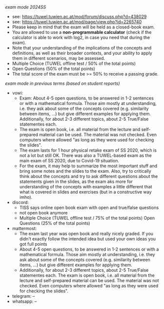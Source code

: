 *exam mode 2024SS*

- see: https://tuwel.tuwien.ac.at/mod/forum/discuss.php?d=438029
- see: https://tuwel.tuwien.ac.at/mod/page/view.php?id=2265740
- Please keep in mind that the exam will be held as a closed-book exam.
- You are allowed to use a **non-programmable calculator** (check if the calculator is able to work with log2, in case you need that during the exam).
- Note that your understanding of the implications of the concepts and definitions, as well as their broader contexts, and your ability to apply them in different scenarios, may be assessed.
- Multiple Choice (TUWEL offline test / 50% of the total points)
- Open Questions (50% of the total points)
- The total score of the exam must be >= 50% to receive a passing grade.

*exam mode in previous terms (based on student reports)*

- vowi: 
	- Exam: About 4-5 open questions, to be answered in 1-2 sentences or with a mathematical formula. Those aim mostly at understanding, i.e. they ask about some of the concepts covered (e.g. similarity between items, ...) but give different examples for applying them. Additionally, for about 2-3 different topics, about 2-5 True/False statementes each.
	- The exam is open book, i.e. all material from the lecture and self-prepared material can be used. The material was not checked. Even computers where allowed "as long as they were used for checking the slides".
	- The exam lasts for 1 hour physical retake exam of SS 2020, which is not a lot but still OK. There was also a TUWEL-based exam as the main exam of SS 2020, due to Covid-19 situation.
	- For the exam, it may help to summarize the most important stuff and bring some notes and the slides to the exam. Also, try to critically think about the concepts and try to ask different questions about the statements given in the slides, as the exam aks more for understanding of the concepts with examples a little different that what is covered in slides and exercises (but in a constructive way imho).
- discord:
	- TISS says online open book exam with open and true/false questions
	- not open book anymore
	- Multiple Choice (TUWEL offline test / 75% of the total points) Open Questions (25% of the total points)
- mattermost:
	- The exam last year was open book and really nicely graded. If you didn't exactly follow the intended idea but used your own ideas you got full points
	- About 4-5 open questions, to be answered in 1-2 sentences or with a mathematical formula. Those aim mostly at understanding, i.e. they ask about some of the concepts covered (e.g. similarity between items, ...) but give different examples for applying them.
	- Additionally, for about 2-3 different topics, about 2-5 True/False statementes each. The exam is open book, i.e. all material from the lecture and self-prepared material can be used. The material was not checked. Even computers where allowed "as long as they were used for checking the slides".
- telegram: –
- whatsapp: –
